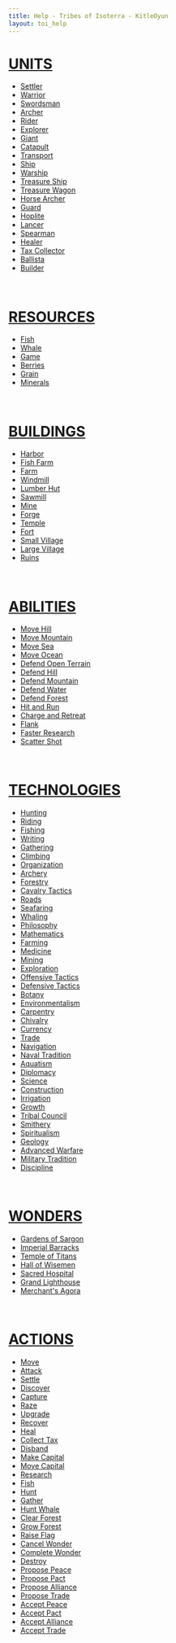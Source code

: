 ```yaml
---
title: Help - Tribes of Isoterra - KitleOyun
layout: toi_help
---
```


<h1 class="h1"><a href="/tribes-of-isoterra/help/unit">UNITS</a></h1>
<ul> <!-- move into toi_help layout as side navigation? -->
    <li><a href="/tribes-of-isoterra/help/unit/settler.html">Settler</a></li>
    <li><a href="/tribes-of-isoterra/help/unit/warrior.html">Warrior</a></li>
    <li><a href="/tribes-of-isoterra/help/unit/swordsman.html">Swordsman</a></li>
    <li><a href="/tribes-of-isoterra/help/unit/archer.html">Archer</a></li>
    <li><a href="/tribes-of-isoterra/help/unit/rider.html">Rider</a></li>
    <li><a href="/tribes-of-isoterra/help/unit/explorer.html">Explorer</a></li>
    <li><a href="/tribes-of-isoterra/help/unit/giant.html">Giant</a></li>
    <li><a href="/tribes-of-isoterra/help/unit/catapult.html">Catapult</a></li>
    <li><a href="/tribes-of-isoterra/help/unit/transport.html">Transport</a></li>
    <li><a href="/tribes-of-isoterra/help/unit/ship.html">Ship</a></li>
    <li><a href="/tribes-of-isoterra/help/unit/warship.html">Warship</a></li>
    <li><a href="/tribes-of-isoterra/help/unit/treasure_ship.html">Treasure Ship</a></li>
    <li><a href="/tribes-of-isoterra/help/unit/treasure_wagon.html">Treasure Wagon</a></li>
    <li><a href="/tribes-of-isoterra/help/unit/horse_archer.html">Horse Archer</a></li>
    <li><a href="/tribes-of-isoterra/help/unit/guard.html">Guard</a></li>
    <li><a href="/tribes-of-isoterra/help/unit/hoplite.html">Hoplite</a></li>
    <li><a href="/tribes-of-isoterra/help/unit/lancer.html">Lancer</a></li>
    <li><a href="/tribes-of-isoterra/help/unit/spearman.html">Spearman</a></li>
    <li><a href="/tribes-of-isoterra/help/unit/healer.html">Healer</a></li>
    <li><a href="/tribes-of-isoterra/help/unit/tax_collector.html">Tax Collector</a></li>
    <li><a href="/tribes-of-isoterra/help/unit/ballista.html">Ballista</a></li>
    <li><a href="/tribes-of-isoterra/help/unit/builder.html">Builder</a></li>
</ul><br>

<h1 class="h1"><a href="/tribes-of-isoterra/help/resource">RESOURCES</a></h1>
<ul> <!-- move into toi_help layout as side navigation? -->
    <li><a href="/tribes-of-isoterra/help/resource/fish.html">Fish</a></li>
    <li><a href="/tribes-of-isoterra/help/resource/whale.html">Whale</a></li>
    <li><a href="/tribes-of-isoterra/help/resource/game.html">Game</a></li>
    <li><a href="/tribes-of-isoterra/help/resource/berries.html">Berries</a></li>
    <li><a href="/tribes-of-isoterra/help/resource/grain.html">Grain</a></li>
    <li><a href="/tribes-of-isoterra/help/resource/minerals.html">Minerals</a></li>
</ul><br>

<h1 class="h1"><a href="/tribes-of-isoterra/help/building">BUILDINGS</a></h1>
<ul> <!-- move into toi_help layout as side navigation? -->
    <li><a href="/tribes-of-isoterra/help/building/harbor.html">Harbor</a></li>
    <li><a href="/tribes-of-isoterra/help/building/fish_farm.html">Fish Farm</a></li>
    <li><a href="/tribes-of-isoterra/help/building/farm.html">Farm</a></li>
    <li><a href="/tribes-of-isoterra/help/building/windmill.html">Windmill</a></li>
    <li><a href="/tribes-of-isoterra/help/building/lumber_hut.html">Lumber Hut</a></li>
    <li><a href="/tribes-of-isoterra/help/building/sawmill.html">Sawmill</a></li>
    <li><a href="/tribes-of-isoterra/help/building/mine.html">Mine</a></li>
    <li><a href="/tribes-of-isoterra/help/building/forge.html">Forge</a></li>
    <li><a href="/tribes-of-isoterra/help/building/temple.html">Temple</a></li>
    <li><a href="/tribes-of-isoterra/help/building/fort.html">Fort</a></li>
    <li><a href="/tribes-of-isoterra/help/building/small_village.html">Small Village</a></li>
    <li><a href="/tribes-of-isoterra/help/building/large_village.html">Large Village</a></li>
    <li><a href="/tribes-of-isoterra/help/building/ruins.html">Ruins</a></li>
</ul><br>

<h1 class="h1"><a href="/tribes-of-isoterra/help/ability">ABILITIES</a></h1>
<ul> <!-- move into toi_help layout as side navigation? -->
	<li><a href="/tribes-of-isoterra/help/ability/move_hill.html">Move Hill</a></li>
	<li><a href="/tribes-of-isoterra/help/ability/move_mountain.html">Move Mountain</a></li>
	<li><a href="/tribes-of-isoterra/help/ability/move_sea.html">Move Sea</a></li>
	<li><a href="/tribes-of-isoterra/help/ability/move_ocean.html">Move Ocean</a></li>
	<li><a href="/tribes-of-isoterra/help/ability/defend_open_terrain.html">Defend Open Terrain</a></li>
	<li><a href="/tribes-of-isoterra/help/ability/defend_hill.html">Defend Hill</a></li>
	<li><a href="/tribes-of-isoterra/help/ability/defend_mountain.html">Defend Mountain</a></li>
	<li><a href="/tribes-of-isoterra/help/ability/defend_water.html">Defend Water</a></li>
	<li><a href="/tribes-of-isoterra/help/ability/defend_forest.html">Defend Forest</a></li>
	<li><a href="/tribes-of-isoterra/help/ability/hit_and_run.html">Hit and Run</a></li>
	<li><a href="/tribes-of-isoterra/help/ability/charge_and_retreat.html">Charge and Retreat</a></li>
	<li><a href="/tribes-of-isoterra/help/ability/flank.html">Flank</a></li>
	<li><a href="/tribes-of-isoterra/help/ability/faster_research.html">Faster Research</a></li>
	<li><a href="/tribes-of-isoterra/help/ability/scatter_shot.html">Scatter Shot</a></li>
</ul><br>

<h1 class="h1"><a href="/tribes-of-isoterra/help/technology">TECHNOLOGIES</a></h1>
<ul> <!-- move into toi_help layout as side navigation? -->
    <li><a href="/tribes-of-isoterra/help/technology/hunting.html">Hunting</a></li>
    <li><a href="/tribes-of-isoterra/help/technology/riding.html">Riding</a></li>
    <li><a href="/tribes-of-isoterra/help/technology/fishing.html">Fishing</a></li>
	<li><a href="/tribes-of-isoterra/help/technology/writing.html">Writing</a></li>
	<li><a href="/tribes-of-isoterra/help/technology/gathering.html">Gathering</a></li>
	<li><a href="/tribes-of-isoterra/help/technology/climbing.html">Climbing</a></li>
	<li><a href="/tribes-of-isoterra/help/technology/organization.html">Organization</a></li>
	<li><a href="/tribes-of-isoterra/help/technology/archery.html">Archery</a></li>
	<li><a href="/tribes-of-isoterra/help/technology/forestry.html">Forestry</a></li>
	<li><a href="/tribes-of-isoterra/help/technology/cavalry_tactics.html">Cavalry Tactics</a></li>
	<li><a href="/tribes-of-isoterra/help/technology/roads.html">Roads</a></li>
	<li><a href="/tribes-of-isoterra/help/technology/seafaring.html">Seafaring</a></li>
	<li><a href="/tribes-of-isoterra/help/technology/whaling.html">Whaling</a></li>
	<li><a href="/tribes-of-isoterra/help/technology/philosophy.html">Philosophy</a></li>
	<li><a href="/tribes-of-isoterra/help/technology/mathematics.html">Mathematics</a></li>
	<li><a href="/tribes-of-isoterra/help/technology/farming.html">Farming</a></li>
	<li><a href="/tribes-of-isoterra/help/technology/medicine.html">Medicine</a></li>
	<li><a href="/tribes-of-isoterra/help/technology/mining.html">Mining</a></li>
	<li><a href="/tribes-of-isoterra/help/technology/exploration.html">Exploration</a></li>
	<li><a href="/tribes-of-isoterra/help/technology/offensive_tactics.html">Offensive Tactics</a></li>
	<li><a href="/tribes-of-isoterra/help/technology/defensive_tactics.html">Defensive Tactics</a></li>
	<li><a href="/tribes-of-isoterra/help/technology/botany.html">Botany</a></li>
	<li><a href="/tribes-of-isoterra/help/technology/environmentalism.html">Environmentalism</a></li>
	<li><a href="/tribes-of-isoterra/help/technology/carpentry.html">Carpentry</a></li>
	<li><a href="/tribes-of-isoterra/help/technology/chivalry.html">Chivalry</a></li>
	<li><a href="/tribes-of-isoterra/help/technology/currency.html">Currency</a></li>
	<li><a href="/tribes-of-isoterra/help/technology/trade.html">Trade</a></li>
	<li><a href="/tribes-of-isoterra/help/technology/navigation.html">Navigation</a></li>
	<li><a href="/tribes-of-isoterra/help/technology/naval_tradition.html">Naval Tradition</a></li>
	<li><a href="/tribes-of-isoterra/help/technology/aquatism.html">Aquatism</a></li>
	<li><a href="/tribes-of-isoterra/help/technology/diplomacy.html">Diplomacy</a></li>
	<li><a href="/tribes-of-isoterra/help/technology/science.html">Science</a></li>
	<li><a href="/tribes-of-isoterra/help/technology/construction.html">Construction</a></li>
	<li><a href="/tribes-of-isoterra/help/technology/irrigation.html">Irrigation</a></li>
	<li><a href="/tribes-of-isoterra/help/technology/growth.html">Growth</a></li>
	<li><a href="/tribes-of-isoterra/help/technology/tribal_council.html">Tribal Council</a></li>
	<li><a href="/tribes-of-isoterra/help/technology/smithery.html">Smithery</a></li>
	<li><a href="/tribes-of-isoterra/help/technology/spiritualism.html">Spiritualism</a></li>
	<li><a href="/tribes-of-isoterra/help/technology/geology.html">Geology</a></li>
	<li><a href="/tribes-of-isoterra/help/technology/advanced_warfare.html">Advanced Warfare</a></li>
	<li><a href="/tribes-of-isoterra/help/technology/military_tradition.html">Military Tradition</a></li>
	<li><a href="/tribes-of-isoterra/help/technology/discipline.html">Discipline</a></li>
</ul><br>

<h1 class="h1"><a href="/tribes-of-isoterra/help/wonder">WONDERS</a></h1>
<ul> <!-- move into toi_help layout as side navigation? -->
    <li><a href="/tribes-of-isoterra/help/wonder/gardens_of_sargon.html">Gardens of Sargon</a></li>
    <li><a href="/tribes-of-isoterra/help/wonder/imperial_barracks.html">Imperial Barracks</a></li>
    <li><a href="/tribes-of-isoterra/help/wonder/temple_of_titans.html">Temple of Titans</a></li>
    <li><a href="/tribes-of-isoterra/help/wonder/hall_of_wisemen.html">Hall of Wisemen</a></li>
    <li><a href="/tribes-of-isoterra/help/wonder/sacred_hospital.html">Sacred Hospital</a></li>
    <li><a href="/tribes-of-isoterra/help/wonder/grand_lighthouse.html">Grand Lighthouse</a></li>
    <li><a href="/tribes-of-isoterra/help/wonder/merchants_agora.html">Merchant's Agora</a></li>
</ul><br>

<h1 class="h1"><a href="/tribes-of-isoterra/help/action">ACTIONS</a></h1>
<ul> <!-- move into toi_help layout as side navigation? -->
    <li><a href="/tribes-of-isoterra/help/action/move.html">Move</a></li>
    <li><a href="/tribes-of-isoterra/help/action/attack.html">Attack</a></li>
    <li><a href="/tribes-of-isoterra/help/action/settle.html">Settle</a></li>
    <li><a href="/tribes-of-isoterra/help/action/discover.html">Discover</a></li>
    <li><a href="/tribes-of-isoterra/help/action/capture.html">Capture</a></li>
    <li><a href="/tribes-of-isoterra/help/action/raze.html">Raze</a></li>
    <li><a href="/tribes-of-isoterra/help/action/upgrade.html">Upgrade</a></li>
    <li><a href="/tribes-of-isoterra/help/action/recover.html">Recover</a></li>
    <li><a href="/tribes-of-isoterra/help/action/heal.html">Heal</a></li>
    <li><a href="/tribes-of-isoterra/help/action/collect_tax.html">Collect Tax</a></li>
    <li><a href="/tribes-of-isoterra/help/action/disband.html">Disband</a></li>
    <li><a href="/tribes-of-isoterra/help/action/make_capital.html">Make Capital</a></li>
    <li><a href="/tribes-of-isoterra/help/action/move_capital.html">Move Capital</a></li>
    <li><a href="/tribes-of-isoterra/help/action/research.html">Research</a></li>
    <li><a href="/tribes-of-isoterra/help/action/fish.html">Fish</a></li>
    <li><a href="/tribes-of-isoterra/help/action/hunt.html">Hunt</a></li>
    <li><a href="/tribes-of-isoterra/help/action/gather.html">Gather</a></li>
    <li><a href="/tribes-of-isoterra/help/action/hunt_whale.html">Hunt Whale</a></li>
    <li><a href="/tribes-of-isoterra/help/action/clear_forest.html">Clear Forest</a></li>
    <li><a href="/tribes-of-isoterra/help/action/grow_forest.html">Grow Forest</a></li>
    <li><a href="/tribes-of-isoterra/help/action/raise_flag.html">Raise Flag</a></li>
    <li><a href="/tribes-of-isoterra/help/action/cancel_wonder.html">Cancel Wonder</a></li>
    <li><a href="/tribes-of-isoterra/help/action/complete_wonder.html">Complete Wonder</a></li>
    <li><a href="/tribes-of-isoterra/help/action/destroy.html">Destroy</a></li>
    <li><a href="/tribes-of-isoterra/help/action/propose_peace.html">Propose Peace</a></li>
    <li><a href="/tribes-of-isoterra/help/action/propose_pact.html">Propose Pact</a></li>
    <li><a href="/tribes-of-isoterra/help/action/propose_alliance.html">Propose Alliance</a></li>
    <li><a href="/tribes-of-isoterra/help/action/propose_trade.html">Propose Trade</a></li>
    <li><a href="/tribes-of-isoterra/help/action/accept_peace.html">Accept Peace</a></li>
    <li><a href="/tribes-of-isoterra/help/action/accept_pact.html">Accept Pact</a></li>
    <li><a href="/tribes-of-isoterra/help/action/accept_alliance.html">Accept Alliance</a></li>
    <li><a href="/tribes-of-isoterra/help/action/accept_trade.html">Accept Trade</a></li>
</ul>
